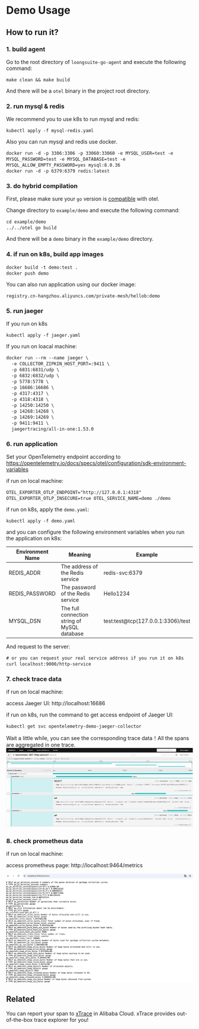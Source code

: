 # Demo Usage

## How to run it?

### 1. build agent

Go to the root directory of `loongsuite-go-agent` and execute the following command:

```shell
make clean && make build
```

And there will be a `otel` binary in the project root directory.

### 2. run mysql & redis

We recommend you to use k8s to run mysql and redis:

```shell
kubectl apply -f mysql-redis.yaml
```

Also you can run mysql and redis use docker.

```shell
docker run -d -p 3306:3306 -p 33060:33060 -e MYSQL_USER=test -e MYSQL_PASSWORD=test -e MYSQL_DATABASE=test -e MYSQL_ALLOW_EMPTY_PASSWORD=yes mysql:8.0.36
docker run -d -p 6379:6379 redis:latest
```

### 3. do hybrid compilation

First, please make sure your `go` version is [compatible](../../docs/compatibility.md) with otel.

Change directory to `example/demo` and execute the following command:

```shell
cd example/demo
../../otel go build
```

And there will be a `demo` binary in the `example/demo` directory.

### 4. if run on k8s, build app images

```shell
docker build -t demo:test .
docker push demo
```

You can also run application using our docker image:

```shell
registry.cn-hangzhou.aliyuncs.com/private-mesh/hellob:demo
```

### 5. run jaeger

If you run on k8s

```shell
kubectl apply -f jaeger.yaml
```

If you run on loacal machine:

```shell
docker run --rm --name jaeger \
  -e COLLECTOR_ZIPKIN_HOST_PORT=:9411 \
  -p 6831:6831/udp \
  -p 6832:6832/udp \
  -p 5778:5778 \
  -p 16686:16686 \
  -p 4317:4317 \
  -p 4318:4318 \
  -p 14250:14250 \
  -p 14268:14268 \
  -p 14269:14269 \
  -p 9411:9411 \
  jaegertracing/all-in-one:1.53.0
```

### 6. run application

Set your OpenTelemetry endpoint according
to https://opentelemetry.io/docs/specs/otel/configuration/sdk-environment-variables

if run on local machine:

```shell
OTEL_EXPORTER_OTLP_ENDPOINT="http://127.0.0.1:4318" OTEL_EXPORTER_OTLP_INSECURE=true OTEL_SERVICE_NAME=demo ./demo
```

if run on k8s, apply the `demo.yaml`:

```shell
kubectl apply -f demo.yaml
```

and you can configure the following environment variables when you run the application on k8s:

| Environment Name | Meaning                                      | Example                            |
|------------------|----------------------------------------------|------------------------------------|
| REDIS_ADDR       | The address of the Redis service             | redis-svc:6379                     |
| REDIS_PASSWORD   | The password of the Redis service            | Hello1234                          |
| MYSQL_DSN        | The full connection string of MySQL database | test:test@tcp(127.0.0.1:3306)/test |

And request to the server:

```shell
# or you can request your real service address if you run it on k8s
curl localhost:9000/http-service
```

### 7. check trace data

if run on local machine:

access Jaeger UI: http://localhost:16686

if run on k8s, run the command to get access endpoint of Jaeger UI:

```shell
kubectl get svc opentelemetry-demo-jaeger-collector
```

Wait a little while, you can see the corresponding trace data！All the spans are aggregated in one trace.
![jaeger.png](jaeger.png)

### 8. check prometheus data

if run on local machine:

access prometheus page: http://localhost:9464/metrics

![metrics.png](metrics.png)

## Related

You can report your span
to [xTrace](https://help.aliyun.com/zh/opentelemetry/?spm=a2c4g.750001.J_XmGx2FZCDAeIy2ZCWL7sW.10.15152842aYbIq9&scm=20140722.S_help@@%E6%96%87%E6%A1%A3@@90275.S_BB2@bl+RQW@ag0+BB1@ag0+hot+os0.ID_90275-RL_xtrace-LOC_suggest~UND~product~UND~doc-OR_ser-V_3-P0_0)
in Alibaba Cloud. xTrace provides out-of-the-box trace explorer for you!
